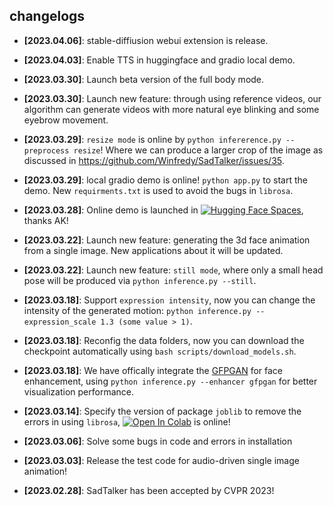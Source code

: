 ## changelogs

- **[2023.04.06]**: stable-diffiusion webui extension is release.

- **[2023.04.03]**: Enable TTS in huggingface and gradio local demo.

- **[2023.03.30]**: Launch beta version of the full body mode.

- **[2023.03.30]**: Launch new feature: through using reference videos, our algorithm can generate videos with more natural eye blinking and some eyebrow movement.

- **[2023.03.29]**: `resize mode` is online by `python infererence.py --preprocess resize`! Where we can produce a larger crop of the image as discussed in https://github.com/Winfredy/SadTalker/issues/35.

- **[2023.03.29]**: local gradio demo is online! `python app.py` to start the demo. New `requirments.txt` is used to avoid the bugs in `librosa`.

- **[2023.03.28]**: Online demo is launched in [![Hugging Face Spaces](https://img.shields.io/badge/%F0%9F%A4%97%20Hugging%20Face-Spaces-blue)](https://huggingface.co/spaces/vinthony/SadTalker), thanks AK!

- **[2023.03.22]**: Launch new feature: generating the 3d face animation from a single image. New applications about it will be updated.

- **[2023.03.22]**: Launch new feature: `still mode`, where only a small head pose will be produced via `python inference.py --still`.

- **[2023.03.18]**: Support `expression intensity`, now you can change the intensity of the generated motion: `python inference.py --expression_scale 1.3 (some value > 1)`.

- **[2023.03.18]**: Reconfig the data folders, now you can download the checkpoint automatically using `bash scripts/download_models.sh`.
- **[2023.03.18]**: We have offically integrate the [GFPGAN](https://github.com/TencentARC/GFPGAN) for face enhancement, using `python inference.py --enhancer gfpgan` for better visualization performance.
- **[2023.03.14]**: Specify the version of package `joblib` to remove the errors in using `librosa`, [![Open In Colab](https://colab.research.google.com/assets/colab-badge.svg)](https://colab.research.google.com/github/Winfredy/SadTalker/blob/main/quick_demo.ipynb) is online!
- **[2023.03.06]**: Solve some bugs in code and errors in installation
- **[2023.03.03]**: Release the test code for audio-driven single image animation!
- **[2023.02.28]**: SadTalker has been accepted by CVPR 2023!
